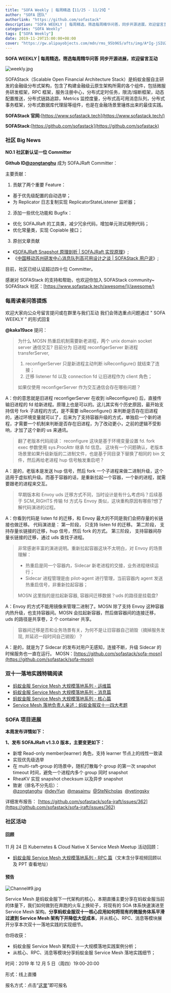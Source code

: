 ```yaml
---
title: "SOFA Weekly | 每周精选【11/25 - 11/29】"
author: "SOFA 团队"
authorlink: "https://github.com/sofastack"
description: "SOFA WEEKLY | 每周精选，筛选每周精华问答，同步开源进展，欢迎留言互动。"
categories: "SOFA Weekly"
tags: ["SOFA Weekly"]
date: 2019-11-29T15:00:00+08:00
cover: "https://gw.alipayobjects.com/mdn/rms_95b965/afts/img/A*Ig-jSIUZWx0AAAAAAAAAAAAAARQnAQ"
---
```


**SOFA WEEKLY | 每周精选，筛选每周精华问答**
**同步开源进展，欢迎留言互动**

![weekly.jpg](https://gw.alipayobjects.com/mdn/rms_95b965/afts/img/A*ARgKS6SuU7YAAAAAAAAAAAAAARQnAQ)

SOFAStack（Scalable Open Financial Architecture Stack）是蚂蚁金服自主研发的金融级分布式架构，包含了构建金融级云原生架构所需的各个组件，包括微服务研发框架，RPC 框架，服务注册中心，分布式定时任务，限流/熔断框架，动态配置推送，分布式链路追踪，Metrics 监控度量，分布式高可用消息队列，分布式事务框架，分布式数据库代理层等组件，也是在金融场景里锤炼出来的最佳实践。

**SOFAStack 官网:**[https://www.sofastack.tech](https://www.sofastack.tech/)

**SOFAStack:**[https://github.com/sofastack](https://github.com/sofastack)

### 社区 Big News

**NO.1 社区新认证一位 Committer**

**Github ID**[**@zongtanghu**](https://github.com/zongtanghu) 成为 SOFAJRaft Committer：

主要贡献：

1. 贡献了两个重要 Feature：

- 基于优先级配置的自动选举；
- 为 Replicator 日志复制实现 ReplicatorStateListener 监听器；

2. 添加一些优化功能和 Bugfix：

- 优化 SOFAJRaft 的工具类，减少冗余代码，增加单元测试用例代码；
- 优化常量类，实现 Copiable 接口；

3. 原创文章贡献

- 《[SOFAJRaft Snapshot 原理剖析 | SOFAJRaft 实现原理](/blog/sofa-jraft-snapshot-principle-analysis/)》;
- 《[中国移动苏州研发中心消息队列高可用设计之谈 | SOFAStack 用户说](/blog/sofa-jraft-user-china-mobile/)》;

目前，社区已经认证超过四十位 Committer。

感谢对 SOFAStack 的支持和帮助，也欢迎你加入 SOFAStack community~
SOFAStack 社区：[https://www.sofastack.tech/awesome/](/awesome/)

### 每周读者问答提炼

欢迎大家向公众号留言提问或在群里与我们互动
我们会筛选重点问题通过 " SOFA WEEKLY " 的形式回复

**@kaka19ace** 提问：

> 为什么 MOSN 热重启机制需要新老进程，两个 unix domain socket server 通信交互?
> 目前分为 旧进程 reconfigerServer 新进程 transferServer,
>
> 1. reconfigerServer 只是新进程主动判断 isReconfigure() 就结束了连接；
> 1. 迁移 listener fd 以及 connection fd 让旧进程作为 client 角色；
>
> 如果仅使用 reconfigerServer 作为交互通信会存在哪些问题？

A：你的意思就是旧进程 reconfigerServer 在收到 isReconfigure() 后，直接传输旧进程的 fd 给新进程。原理上也是可以的。这儿其实有个历史原因，最开始支持信号 fork 子进程的方式，是不需要 isReconfigure() 来判断是否存在旧进程的，通过环境变量就可以了，后来为了支持容器升级的方式，单独启一个新的进程，才需要一个机制来判断是否存在旧进程，为了改动更小，之前的逻辑不受影响，才加了这个新的 us 来通讯。

> 翻了老版本代码阅读：
> reconfigure 这块是基于环境变量设置 fd. fork exec 参数使用 sys.ProcAttr 继承 fd 信息。
> 这块有一个问题确认，老版本场景里如果升级新版的二进制文件，也是基于同目录下替换了相同的 bin 文件，然后再给老进程 hup 信号触发重启吧？

A：是的，老版本是发送 hup 信号，然后 fork 一个子进程来做二进制升级，这个适用于虚拟机升级。而基于容器的话，是重新拉起一个容器，一个新的进程，就需要跟老的进程来交互。

> 早期版本和 Envoy uds 迁移方式不同，当时设计是有什么考虑吗？后续基于 SCM_RIGHTS 传输 fd 方式与 Envoy 类似，这块重构原因有哪些?想了解代码演进的过程。

A：你看到代码是 listen fd 的迁移，和 Envoy 最大的不同是我们会把存量的长链接也做迁移。
代码演进是：
第一阶段， 只支持 listen fd 的迁移。
第二阶段， 支持存量长链接的迁移，hup 信号，然后 fork 的方式。
第三阶段， 支持容器间存量长链接的迁移，通过 uds 查找子进程。

> 非常感谢丰富的演进说明。重新拉起容器这块不太明白，对 Envoy 的场景理解：
>
> - 热重启是同一个容器内，Sidecar 新老进程的交接，业务进程继续运行；
> - Sidecar 进程管理是由 pilot-agent 进行管理，当前容器内 agent 发送热重启信号，非重新拉起容器；
>
> MOSN 这里指的是拉起新容器, 容器间迁移数据？uds 的路径是挂载盘?

A：Envoy 的方式不能用镜像来管理二进制了。MOSN 除了支持 Envoy 这种容器内热升级，也支持容器间。MOSN 会拉起新容器，然后做容器间的连接迁移，uds 的路径是共享卷，2 个 container 共享。

> 容器间迁移是否和业务场景有关，为何不是让旧容器自己销毁（摘掉服务发现, 并延迟一段时间自己销毁）？

A：是的，就是为了 Sidecar 的发布对用户无感知，连接不断，升级 Sidecar 的时候服务也一直在运行。
MOSN：[https://github.com/sofastack/sofa-mosn](https://github.com/sofastack/sofa-mosn)

### 双十一落地实践特辑阅读

- [蚂蚁金服 Service Mesh 大规模落地系列 - 运维篇](/blog/service-mesh-practice-in-production-at-ant-financial-part3-operation/)
- [蚂蚁金服 Service Mesh 大规模落地系列 - 消息篇](/blog/service-mesh-practice-in-production-at-ant-financial-part2-mesh/)
- [蚂蚁金服 Service Mesh 大规模落地系列 - 核心篇](/blog/service-mesh-practice-in-production-at-ant-financial-part1-core/)
- [Service Mesh 落地负责人亲述：蚂蚁金服双十一四大考题](/blog/service-mesh-practice-antfinal-shopping-festival-big-exam/)

### SOFA 项目进展

**本周发布详情如下：**

**1、发布 SOFAJRaft v1.3.0 版本，主要变更如下：**

- 新增 Read-only member(learner) 角色，支持 learner 节点上的线性一致读
- 实现优先级选举
- 在 multi-raft-group 的场景中，随机打散每个 group 的第一次 snapshot timeout 时间，避免一个进程内多个 group 同时 snapshot
- RheaKV 实现 snapshot checksum 以及异步 snapshot
- 致谢（排名不分先后）：[@zongtanghu](https://github.com/zongtanghu)  [@devYun](https://github.com/devYun)  [@masaimu](https://github.com/masaimu)  [@SteNicholas](https://github.com/SteNicholas)  [@yetingsky](https://github.com/yetingsky)

详细发布报告：
[https://github.com/sofastack/sofa-jraft/issues/362](https://github.com/sofastack/sofa-jraft/issues/362)

### 社区活动

#### 回顾

11 月 24 日 Kubernetes & Cloud Native X Service Mesh Meetup 活动回顾：

- [蚂蚁金服 Service Mesh 大规模落地系列 - RPC 篇](/blog/service-mesh-practice-in-production-at-ant-financial-part4-rpc/)（文末含分享视频回顾以及 PPT 查看地址）

#### 预告

![Channel#9.jpg](https://cdn.nlark.com/yuque/0/2019/jpeg/226702/1574412687312-ce69fdbb-7b44-40b4-ab34-f02be89dbc37.jpeg)

Service Mesh 是蚂蚁金服下一代架构的核心，本期直播主要分享在蚂蚁金服当前的体量下，我们如何做到在奔跑的火车上换轮子，将现有的 SOA 体系快速演进至 Service Mesh 架构。**分享蚂蚁金服双十一核心应用如何将现有的微服务体系平滑过渡到 Service Mesh 架构下并降低大促成本**，并从核心、RPC、消息等模块展开分享本次双十一落地实践的实现细节。

你将收获：

- 蚂蚁金服 Service Mesh 架构双十一大规模落地实践案例分析；
- 从核心、RPC、消息等模块分享蚂蚁金服 Service Mesh 落地实践细节；

时间：2019 年 12 月 5 日（周四）19:00-20:00

形式：线上直播

报名方式：点击“[这里](https://tech.antfin.com/community/live/1021)”即可报名
